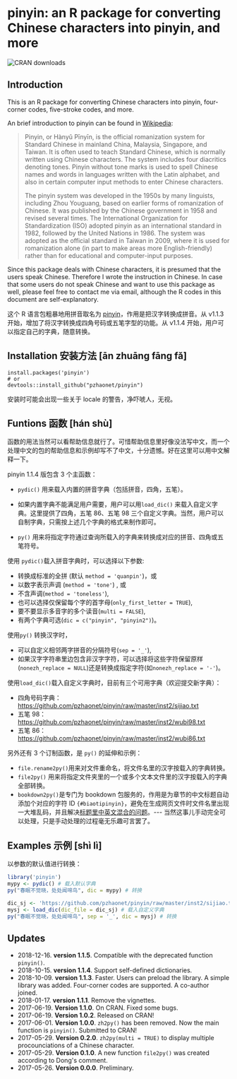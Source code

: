 # pinyin: an R package for converting Chinese characters into pinyin, and more


 ![CRAN downloads](http://cranlogs.r-pkg.org/badges/grand-total/pinyin)

## Introduction

This is an R package for converting Chinese characters into pinyin, four-corner codes, five-stroke codes, and more.



An brief introduction to pinyin can be found in [Wikipedia](https://en.wikipedia.org/wiki/Pinyin):

> Pinyin, or Hànyǔ Pīnyīn, is the official romanization system for Standard Chinese in mainland China, Malaysia, Singapore, and Taiwan. It is often used to teach Standard Chinese, which is normally written using Chinese characters. The system includes four diacritics denoting tones. Pinyin without tone marks is used to spell Chinese names and words in languages written with the Latin alphabet, and also in certain computer input methods to enter Chinese characters.
>
> The pinyin system was developed in the 1950s by many linguists, including Zhou Youguang, based on earlier forms of romanization of Chinese. It was published by the Chinese government in 1958 and revised several times. The International Organization for Standardization (ISO) adopted pinyin as an international standard in 1982, followed by the United Nations in 1986. The system was adopted as the official standard in Taiwan in 2009, where it is used for romanization alone (in part to make areas more English-friendly) rather than for educational and computer-input purposes.

Since this package deals with Chinese characters, it is presumed that the users speak Chinese. Therefore I wrote the instruction in Chinese. In case that some users do not speak Chinese and want to use this package as well, please feel free to contact me via email, although the R codes in this document are self-explanatory. 


这个 R 语言包粗暴地用拼音取名为 [pinyin](https://github.com/pzhaonet/pinyin/)，作用是把汉字转换成拼音。从 v1.1.3 开始，增加了将汉字转换成四角号码或五笔字型的功能。从 v1.1.4 开始，用户可以指定自己的字典，随意转换。


## Installation 安装方法 [ān zhuānɡ fānɡ fǎ]

```{r, eval=FALSE}
install.packages('pinyin')
# or
devtools::install_github("pzhaonet/pinyin")
```

安装时可能会出现一些关于 locale 的警告，净吓唬人，无视。

## Funtions 函数 [hán shù]

函数的用法当然可以看帮助信息就行了。可惜帮助信息里好像没法写中文，而一个处理中文的包的帮助信息和示例却写不了中文，十分遗憾。好在这里可以用中文解释一下。

pinyin 1.1.4 版包含 3 个主函数：

- `pydic()` 用来载入内置的拼音字典（包括拼音，四角，五笔）。

- 如果内置字典不能满足用户需要，用户可以用`load_dic()` 来载入自定义字典。这里提供了四角，五笔 86、五笔 98 三个自定义字典。当然，用户可以自制字典，只需按上述几个字典的格式来制作即可。

- `py()` 用来将指定字符通过查询所载入的字典来转换成对应的拼音、四角或五笔符号。



使用 `pydic()`载入拼音字典时，可以选择以下参数:

- 转换成标准的全拼 (默认 `method = 'quanpin'`)，或
- 以数字表示声调 (`method = 'tone'`) , 或
- 不含声调(`method = 'toneless'`),
- 也可以选择仅保留每个字的首字母(`only_first_letter = TRUE`),
- 要不要显示多音字的多个读音(`multi = FALSE`),
- 有两个字典可选(`dic = c("pinyin", "pinyin2")`)。



使用`py()` 转换汉字时，

- 可以自定义相邻两字拼音的分隔符号(`sep = '_'`),
- 如果汉字字符串里边包含非汉字字符，可以选择将这些字符保留原样(`nonezh_replace = NULL`)还是转换成指定字符(如`nonezh_replace = '-'`)。



使用`load_dic()`载入自定义字典时，目前有三个可用字典（欢迎提交新字典）：

- 四角号码字典：<https://github.com/pzhaonet/pinyin/raw/master/inst2/sijiao.txt>
- 五笔 98：<https://github.com/pzhaonet/pinyin/raw/master/inst2/wubi98.txt>
- 五笔 86：<https://github.com/pzhaonet/pinyin/raw/master/inst2/wubi86.txt>



另外还有 3 个订制函数，是 `py()` 的延伸和示例：

- `file.rename2py()`用来对文件重命名，将文件名里的汉字按载入的字典转换。
- `file2py()` 用来将指定文件夹里的一个或多个文本文件里的汉字按载入的字典全部转换。 
- `bookdown2py()`是专门为 bookdown 包服务的，作用是为章节的中文标题自动添加个对应的字符 ID `{#biaotipinyin}`，避免在生成网页文件时文件名里出现一大堆乱码，并且解决[标题里中英文混合的问题](https://disqus.com/home/discussion/yihui/_yihui_xie_679/#comment-3175332429)。--- 当然这事儿手动完全可以处理，只是手动处理的过程毫无乐趣可言罢了。


## Examples 示例 [shì lì]

以参数的默认值进行转换：

``` r
library('pinyin')
mypy <- pydic() # 载入默认字典
py("春眠不觉晓，处处闻啼鸟", dic = mypy) # 转换

dic_sj <- 'https://github.com/pzhaonet/pinyin/raw/master/inst2/sijiao.txt' #自定义字典链接
mysj <- load_dic(dic_file = dic_sj) # 载入自定义字典
py("春眠不觉晓，处处闻啼鸟", sep = '_', dic = mysj) # 转换
```



## Updates

- 2018-12-16. **version 1.1.5**. Compatible with the deprecated function `pinyin()`.
- 2018-10-15. **version 1.1.4**. Support self-defined dictionaries.
- 2018-10-09. **version 1.1.3**. Faster. Users can preload the library. A simple library was added. Four-corner codes are supported. A co-author joined.
- 2018-01-17. **version 1.1.1**. Remove the vignettes.
- 2017-06-19. **Version 1.1.0**. On CRAN. Fixed some bugs.
- 2017-06-19. **Version 1.0.2**. Released on CRAN!
- 2017-06-01. **Version 1.0.0**. `zh2py()` has been removed. Now the main function is `pinyin()`. Submitted to CRAN!
- 2017-05-29. **Version 0.2.0**. `zh2py(multi = TRUE)` to display multiple procounciations of a Chinese character.
- 2017-05-29. **Version 0.1.0**. A new function `file2py()` was created according to Dong's comment. 
- 2017-05-26. **Version 0.0.0**. Preliminary.
